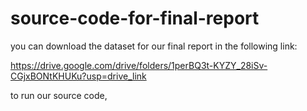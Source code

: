 # source-code-for-final-report

you can download the dataset for our final report in the following link:

https://drive.google.com/drive/folders/1perBQ3t-KYZY_28iSv-CGjxBONtKHUKu?usp=drive_link


to run our source code, 
